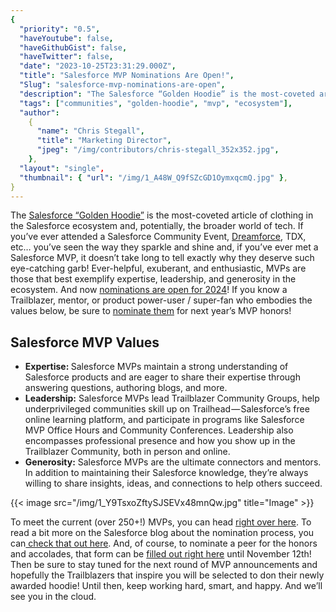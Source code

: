```yaml
---
{
  "priority": "0.5",
  "haveYoutube": false,
  "haveGithubGist": false,
  "haveTwitter": false,
  "date": "2023-10-25T23:31:29.000Z",
  "title": "Salesforce MVP Nominations Are Open!",
  "Slug": "salesforce-mvp-nominations-are-open",
  "description": "The Salesforce “Golden Hoodie” is the most-coveted article of clothing in the Salesforce ecosystem and, potentially, the broader world of tech.",
  "tags": ["communities", "golden-hoodie", "mvp", "ecosystem"],
  "author":
    {
      "name": "Chris Stegall",
      "title": "Marketing Director",
      "jpeg": "/img/contributors/chris-stegall_352x352.jpg",
    },
  "layout": "single",
  "thumbnail": { "url": "/img/1_A48W_Q9fSZcGD1OymxqcmQ.jpg" },
}
---
```


The [Salesforce “Golden Hoodie”](https://www.salesforce.com/blog/golden-hoodie-tradition-inspires/) is the most-coveted article of clothing in the Salesforce ecosystem and, potentially, the broader world of tech. If you’ve ever attended a Salesforce Community Event, [Dreamforce](http://wwww.dreamforce.com), TDX, etc… you’ve seen the way they sparkle and shine and, if you’ve ever met a Salesforce MVP, it doesn’t take long to tell exactly why they deserve such eye-catching garb!
Ever-helpful, exuberant, and enthusiastic, MVPs are those that best exemplify expertise, leadership, and generosity in the ecosystem. And now [nominations are open for 2024](https://nominations.salesforcemvps.com/s/start?language=en_US)!
If you know a Trailblazer, mentor, or product power-user / super-fan who embodies the values below, be sure to [nominate them](https://nominations.salesforcemvps.com/s/start?language=en_US) for next year’s MVP honors!

## Salesforce MVP Values

<ul><li><strong>Expertise: </strong>Salesforce MVPs maintain a strong understanding of Salesforce products and are eager to share their expertise through answering questions, authoring blogs, and more.</li><li><strong>Leadership:</strong> Salesforce MVPs lead Trailblazer Community Groups, help underprivileged communities skill up on Trailhead — Salesforce’s free online learning platform, and participate in programs like Salesforce MVP Office Hours and Community Conferences. Leadership also encompasses professional presence and how you show up in the Trailblazer Community, both in person and online.</li><li><strong>Generosity:</strong> Salesforce MVPs are the ultimate connectors and mentors. In addition to maintaining their Salesforce knowledge, they’re always willing to share insights, ideas, and connections to help others succeed.</li></ul>{{< image src="/img/1_Y9TsxoZftySJSEVx48mnQw.jpg" title="Image" >}}

To meet the current (over 250+!) MVPs, you can head [right over here](https://www.salesforce.com/blog/welcome-mvps/).
To read a bit more on the Salesforce blog about the nomination process, you can[ check that out here](https://www.salesforce.com/blog/mvp-nominations/?_gl=1*1l2gawk*_ga*MzYzNjQ5NDYuMTY5NTgzNzg2OQ..*_ga_H6M98GGB18*MTY5ODI2NzgyOS43LjEuMTY5ODI2ODc1MS4wLjAuMA..*_gcl_au*OTQzMDYyMDg5LjE2OTU4MzgzMDE.&_ga=2.8123698.1453348109.1698178898-36364946.1695837869).
And, of course, to nominate a peer for the honors and accolades, that form can be [filled out right here](https://nominations.salesforcemvps.com/s/start?language=en_US) until November 12th!
Then be sure to stay tuned for the next round of MVP announcements and hopefully the Trailblazers that inspire you will be selected to don their newly awarded hoodie!
Until then, keep working hard, smart, and happy. And we’ll see you in the cloud.
